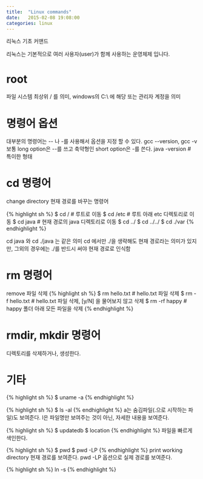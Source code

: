 ```yaml
---
title:  "Linux commands"
date:   2015-02-08 19:08:00
categories: linux
---
```

리눅스 기초 커맨드

리눅스는 기본적으로 여러 사용자(user)가 함께 사용하는 운영체제 입니다.

# root
파일 시스템 최상위 / 를 의미, windows의 C:\\ 에 해당
또는 관리자 계정을 의미

# 명령어 옵션
대부분의 명령어는 -- 나 -를 사용해서 옵션을 지정 할 수 있다.
gcc --version, gcc -v
보통 long option은 --를 쓰고
축약형인 short option은 -를 쓴다.
java -version		# 특이한 형태

# cd 명령어 
change directory
현재 경로를 바꾸는 명령어

{% highlight sh %}
$ cd /			# 루트로 이동
$ cd /etc		# 루트 아래 etc 디렉토리로 이동
$ cd java		# 현재 경로의 java 디렉토리로 이동
$ cd ../
$ cd ../../
$ cd ./var
{% endhighlight %}

cd java 와 cd ./java 는 같은 의미
cd 에서만 ./을 생략해도 현재 경로라는 의미가 있지만,
그외의 경우에는 ./를 반드시 써야 현재 경로로 인식함

# rm 명령어
remove 파일 삭제
{% highlight sh %}
$ rm hello.txt		# hello.txt 파일 삭제
$ rm -f hello.txt	# hello.txt 파일 삭제, [y/N] 을 물어보지 않고 삭제
$ rm -rf happy		# happy 폴더 아래 모든 파일을 삭제
{% endhighlight %}

# rmdir, mkdir 명령어
디렉토리를 삭제하거나, 생성한다.

# 기타
{% highlight sh %}
$ uname -a
{% endhighlight %}

{% highlight sh %}
$ ls -al
{% endhighlight %}
a는 숨김파일(.으로 시작하는 파일)도 보여준다.
l은 파일명만 보여주는 것이 아닌, 자세한 내용을 보여준다.

{% highlight sh %}
$ updatedb
$ location
{% endhighlight %}
파일을 빠르게 색인한다.

{% highlight sh %}
$ pwd
$ pwd -LP
{% endhighlight %}
print working directory
현재 경로를 보여준다.
pwd -LP 옵션으로 실제 경로를 보여준다.

{% highlight sh %}
ln -s <origin> <link>
{% endhighlight %}



